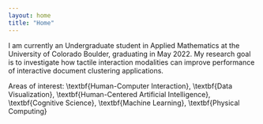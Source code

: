 ```yaml
---
layout: home
title: "Home"
---
```


I am currently an Undergraduate student in Applied Mathematics at the University of Colorado Boulder, graduating in May 2022. My research goal is to investigate how tactile interaction modalities can improve performance of interactive document clustering applications. 

Areas of interest: \textbf{Human-Computer Interaction}, \textbf{Data Visualization}, \textbf{Human-Centered Artificial Intelligence}, \textbf{Cognitive Science}, \textbf{Machine Learning}, \textbf{Physical Computing}